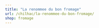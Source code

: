 ```yaml
---
title: "La renommee du bon fromage"
url: /chilhac/la-renommee-du-bon-fromage/
shop: fromage
---
```

